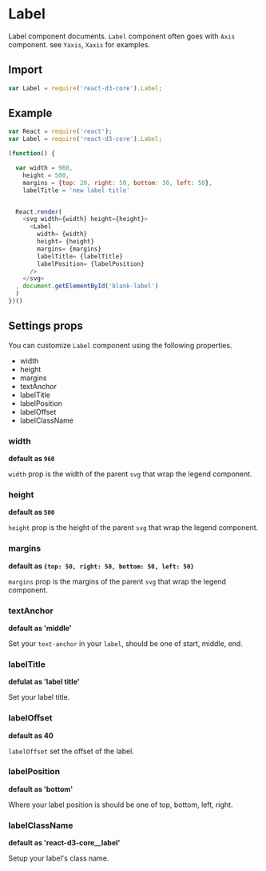 # Label

Label component documents. `Label` component often goes with `Axis` component. see `Yaxis`, `Xaxis` for examples.

## Import

```js
var Label = require('react-d3-core').Label;
```

## Example

```js
var React = require('react');
var Label = require('react-d3-core').Label;

(function() {

  var width = 960,
    height = 500,
    margins = {top: 20, right: 50, bottom: 30, left: 50},
    labelTitle = 'new label title'


  React.render(
    <svg width={width} height={height}>
      <Label
        width= {width}
        height= {height}
        margins= {margins}
        labelTitle= {labelTitle}
        labelPosition= {labelPosition}
      />
    </svg>
  , document.getElementById('blank-label')
  )
})()
```

## Settings props

You can customize `Label` component using the following properties.

- width
- height
- margins
- textAnchor
- labelTitle
- labelPosition
- labelOffset
- labelClassName

### width

**default as `960`**

`width` prop is the width of the parent `svg` that wrap the legend component.

### height

**default as `500`**

`height` prop is the height of the parent `svg` that wrap the legend component.

### margins

**default as `{top: 50, right: 50, bottom: 50, left: 50}`**

`margins` prop is the margins of the parent `svg` that wrap the legend component.

### textAnchor

**default as 'middle'**

Set your `text-anchor` in your `label`, should be one of start, middle, end.

### labelTitle

**defulat as 'label title'**

Set your label title.

### labelOffset

**default as 40**

`labelOffset` set the offset of the label.

### labelPosition

**default as 'bottom'**

Where your label position is should be one of top, bottom, left, right.

### labelClassName

**default as 'react-d3-core__label'**

Setup your label's class name.
